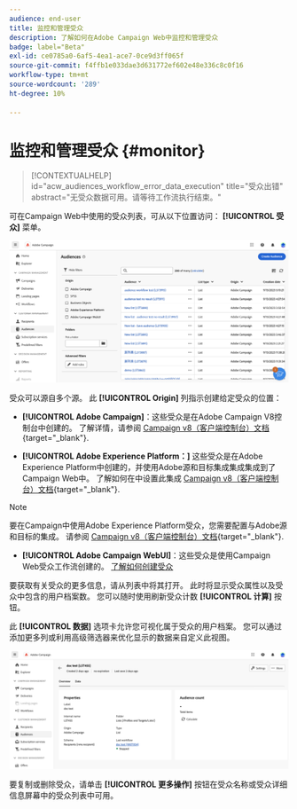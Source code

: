 ```yaml
---
audience: end-user
title: 监控和管理受众
description: 了解如何在Adobe Campaign Web中监控和管理受众
badge: label="Beta"
exl-id: ce0785a0-6af5-4ea1-ace7-0ce9d3ff065f
source-git-commit: f4ffb1e033dae3d631772ef602e48e336c8c0f16
workflow-type: tm+mt
source-wordcount: '289'
ht-degree: 10%

---
```


# 监控和管理受众 {#monitor}

>[!CONTEXTUALHELP]
>id="acw_audiences_workflow_error_data_execution"
>title="受众出错"
>abstract="无受众数据可用。请等待工作流执行结束。"

可在Campaign Web中使用的受众列表，可从以下位置访问： **[!UICONTROL 受众]** 菜单。

![](assets/audiences-list.png)

受众可以源自多个源。 此 **[!UICONTROL Origin]** 列指示创建给定受众的位置：

* **[!UICONTROL Adobe Campaign]**：这些受众是在Adobe Campaign V8控制台中创建的。 了解详情，请参阅 [Campaign v8（客户端控制台）文档](https://experienceleague.adobe.com/docs/campaign/campaign-v8/audience/create-audiences/create-audiences.html){target="_blank"}.

* **[!UICONTROL Adobe Experience Platform：]** 这些受众是在Adobe Experience Platform中创建的，并使用Adobe源和目标集成集成集成到了Campaign Web中。 了解如何在中设置此集成 [Campaign v8（客户端控制台）文档](https://experienceleague.adobe.com/docs/campaign/campaign-v8/connect/ac-aep/ac-aep.html){target="_blank"}.

>[!NOTE]
>
>要在Campaign中使用Adobe Experience Platform受众，您需要配置与Adobe源和目标的集成。 请参阅 [Campaign v8（客户端控制台）文档](https://experienceleague.adobe.com/docs/campaign/campaign-v8/connect/ac-aep/ac-aep.html){target="_blank"}.

* **[!UICONTROL Adobe Campaign WebUI]**：这些受众是使用Campaign Web受众工作流创建的。 [了解如何创建受众](create-audience.md)

要获取有关受众的更多信息，请从列表中将其打开。 此时将显示受众属性以及受众中包含的用户档案数。 您可以随时使用刷新受众计数 **[!UICONTROL 计算]** 按钮。

此 **[!UICONTROL 数据]** 选项卡允许您可视化属于受众的用户档案。 您可以通过添加更多列或利用高级筛选器来优化显示的数据来自定义此视图。

![](assets/audiences-details.png)

要复制或删除受众，请单击 **[!UICONTROL 更多操作]** 按钮在受众名称或受众详细信息屏幕中的受众列表中可用。
